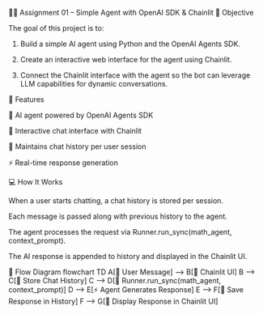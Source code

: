 🧑‍💻 Assignment 01 – Simple Agent with OpenAI SDK & Chainlit
📌 Objective

The goal of this project is to:

1. Build a simple AI agent using Python and the OpenAI Agents SDK.

2. Create an interactive web interface for the agent using Chainlit.

3. Connect the Chainlit interface with the agent so the bot can leverage LLM capabilities for dynamic conversations.
   

🚀 Features

🧠 AI agent powered by OpenAI Agents SDK

💬 Interactive chat interface with Chainlit

📜 Maintains chat history per user session

⚡ Real-time response generation


💻 How It Works

When a user starts chatting, a chat history is stored per session.

Each message is passed along with previous history to the agent.

The agent processes the request via Runner.run_sync(math_agent, context_prompt).

The AI response is appended to history and displayed in the Chainlit UI.


🔄 Flow Diagram
flowchart TD
    A[👤 User Message] --> B[💬 Chainlit UI]
    B --> C[📜 Store Chat History]
    C --> D[🧠 Runner.run_sync(math_agent, context_prompt)]
    D --> E[⚡ Agent Generates Response]
    E --> F[📜 Save Response in History]
    F --> G[💬 Display Response in Chainlit UI]
